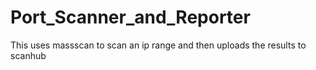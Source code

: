 # Port_Scanner_and_Reporter
This uses massscan to scan an ip range and then uploads the results to scanhub
